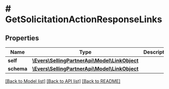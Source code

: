 # # GetSolicitationActionResponseLinks

## Properties

Name | Type | Description | Notes
------------ | ------------- | ------------- | -------------
**self** | [**\Evers\SellingPartnerApi\Model\LinkObject**](LinkObject.md) |  |
**schema** | [**\Evers\SellingPartnerApi\Model\LinkObject**](LinkObject.md) |  |

[[Back to Model list]](../../README.md#models) [[Back to API list]](../../README.md#endpoints) [[Back to README]](../../README.md)

